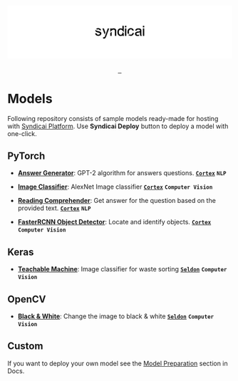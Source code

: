 [![syndicai-logo](https://raw.githubusercontent.com/syndicai/brand/main/banner/banner_github.png)](https://syndic.ai)

<p align="center">
  <a aria-label="Syndicai" href="https://syndicai.co/">
    <img alt="" src="https://img.shields.io/badge/MADE%20FOR%20DISRUPTORS-000000.svg?style=for-the-badge&labelColor=000">
  </a>
  <a aria-label="Docs" href="https://docs.syndic.ai">
    <img alt="" src="https://img.shields.io/badge/Documentation-000.svg?style=for-the-badge&labelColor=000">
  </a>
  <a aria-label="Join the community on GitHub" href="https://join.slack.com/t/syndicai/shared_invite/zt-eqbfjmyo-BCNw0gDryzU1A_6GH7xyYw">
    <img alt="" src="https://img.shields.io/badge/Join%20the%20community-blue.svg?style=for-the-badge&logo=Slack&labelColor=000000&logoWidth=20">
  </a>
</p>

# Models
Following repository consists of sample models ready-made for hosting with [Syndicai Platform](https://app.syndicai.co). Use **Syndicai Deploy** button to deploy a model with one-click.



## PyTorch

- [**Answer Generator**](/pytorch/answer_generator): GPT-2 algorithm for answers questions. [**`Cortex`**](https://www.cortex.dev) **`NLP`**

- [**Image Classifier**](/pytorch/image_classifier_alexnext): AlexNet Image classifier [**`Cortex`**](https://www.cortex.dev) **`Computer Vision`**

- [**Reading Comprehender**](/pytorch/reading_comprehender): Get answer for the question based on the provided text. [**`Cortex`**](https://www.cortex.dev) **`NLP`**

- [**FasterRCNN Object Detector**](/pytorch/object_detector_fasterrcnn): Locate and identify objects. [**`Cortex`**](https://www.cortex.dev) **`Computer Vision`**

## Keras

- [**Teachable Machine**](/keras/teachable_machine): Image classifier for waste sorting [**`Seldon`**](https://seldon.io) **`Computer Vision`**

## OpenCV

- [**Black & White**](/opencv/black_and_white): Change the image to black & white [**`Seldon`**](https://seldon.io) **`Computer Vision`**


## Custom
If you want to deploy your own model see the [Model Preparation]() section in Docs.
